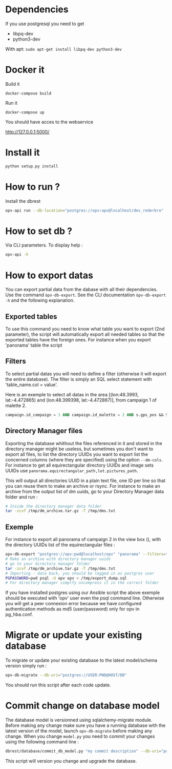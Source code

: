 # Dependencies
If you use postgresql you need to get
- libpq-dev
- python3-dev

With apt: `sudo apt-get install libpq-dev python3-dev`

# Docker it

Build it

```
docker-compose build
```

Run it

```
docker-compose up
```

You should have acces to the webservice

http://127.0.0.1:5000/

# Install it
```bash
python setup.py install
```

# How to run ?
Install the dbrest  
```bash
opv-api run --db-location="postgres://opv:opv@localhost/dev_rederbro" --IDMalette="TestID" --debug=True --port=5000
```

# How to set db ?
Via CLI parameters.
To display help :
```bash
opv-api -h
```

# How to export datas
You can export partial data from the dabase with all their dependencies. Use the command `òpv-db-export`.
See the CLI documentation `òpv-db-export -h` and the following explanation.

## Exported tables
To use this command you need to know what table you want to export (2nd parameter), the script will automatically
export all needed tables so that the exported tables have the foreign ones. For instance when you export 'panorama'
table the script

## Filters
To select partial datas you will need to define a filter (otherwise it will export the entire database). The filter is
simply an SQL select statement with 'table_name.col = value'.

Here is an exemple to select all datas in the area [(lon:48.3993, lat:-4.472865) and (lon:48.399398, lat:-4.472867)], from campaign 1 of malette 2.
```SQL
campaign.id_campaign = 1 AND campaign.id_malette = 2 AND s.gps_pos && ST_MakeEnvelope(48.3993, -4.472865, 48.399398, -4.472867, 4326);
```

## Directory Manager files
Exporting the database whithout the files referenced in it and stored in the directory manager might be useless, but sometimes you don't want
to export all files, to list the directory UUIDs you want to export list the concerned columns (where they are specified) using the option
`--dm-cols`. For instance to get all equirectangular directory UUIDs and image sets UUIDs use `panorama.equirectangular_path,lot.pictures_path`.

This will output all directories UUID in a plain text file, one ID per line so that you can reuse them to make an archive or rsync. For instance to make
an archive from the output list of dm uuids, go to your Directory Manager data folder and run :
```bash
# Inside the directory manager data folder
tar -zcvf /tmp/dm_archive.tar.gz -T /tmp/dms.txt
```

## Exemple

For instance to export all panorama of campaign 2 in the view box (), with the directory UUIDs list of the equirectangular files :
```bash
opv-db-export "postgres://opv:pwd@localhost/opv" "panorama" --filters="campaign.id_campaign=85" --output-dm-list-file="/tmp/dms.txt" --output-sql="/tmp/export_dump.sql" --dm-cols="panorama.equirectangular_path,lot.pictures_path" --debug
# Make an archive with directory manager uuids
# go to your directory manager folder
tar -zcvf /tmp/dm_archive.tar.gz -T /tmp/dms.txt
# Importing - data back, you should be logged in as postgres user
PGPASSWORD=pwd psql -U opv opv < /tmp/export_dump.sql
# For directory manager simplfy uncompress it in the correct folder
```

If you have installed postgres using our Ansible script the above exemple should be executed with 'opv' user even the psql command line. Otherwise you will get a peer connexion error because we have configured authentication methods as md5 (user/password) only for opv in pg_hba.conf.

# Migrate or update your existing database
To migrate or update your existing database to the latest model/schema version simply run :
```bash
opv-db-migrate --db-uri="postgres://USER:PWD@HOST/DB"
```
You should run this script after each code update.

# Commit change on database model
The database model is versionned using sqlalchemy-migrate module.
Before making any change make sure you have a running database with the latest version of the model, launch `opv-db-migrate` before making any change.
When you change `model.py` you need to commit your changes using the following command line :
```bash
dbrest/database/commit_db_model.py "my commit description" --db-uri="postgres://USER:PWD@HOST/DB"
```
This script will version you change and upgrade the database.
